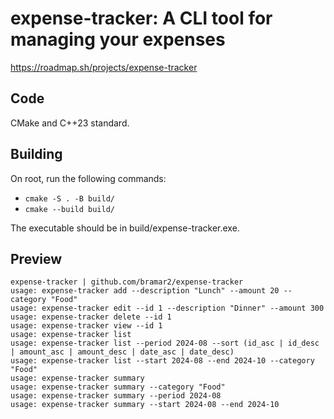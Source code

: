 # expense-tracker: A CLI tool for managing your expenses
https://roadmap.sh/projects/expense-tracker
## Code
CMake and C++23 standard.
## Building
On root, run the following commands:
- `cmake -S . -B build/`
- `cmake --build build/`

The executable should be in build/expense-tracker.exe.

## Preview
```
expense-tracker | github.com/bramar2/expense-tracker
usage: expense-tracker add --description "Lunch" --amount 20 --category "Food"
usage: expense-tracker edit --id 1 --description "Dinner" --amount 300
usage: expense-tracker delete --id 1
usage: expense-tracker view --id 1
usage: expense-tracker list
usage: expense-tracker list --period 2024-08 --sort (id_asc | id_desc | amount_asc | amount_desc | date_asc | date_desc)
usage: expense-tracker list --start 2024-08 --end 2024-10 --category "Food"
usage: expense-tracker summary
usage: expense-tracker summary --category "Food"
usage: expense-tracker summary --period 2024-08
usage: expense-tracker summary --start 2024-08 --end 2024-10
```